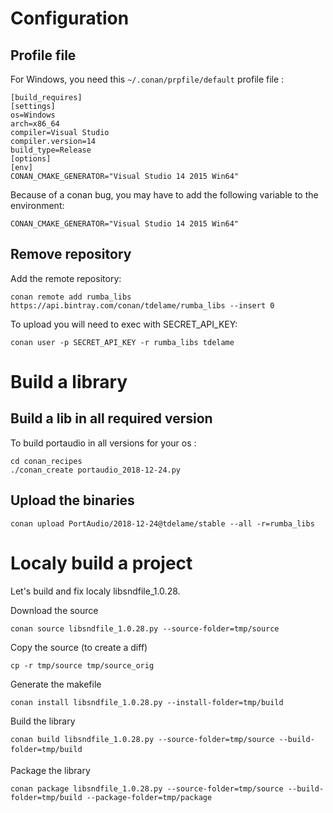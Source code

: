 # Configuration

## Profile file

For Windows, you need this ```~/.conan/prpfile/default``` profile file :
```
[build_requires]
[settings]
os=Windows
arch=x86_64
compiler=Visual Studio
compiler.version=14
build_type=Release
[options]
[env]
CONAN_CMAKE_GENERATOR="Visual Studio 14 2015 Win64"
```

Because of a conan bug, you may have to add the following variable to the environment:
```
CONAN_CMAKE_GENERATOR="Visual Studio 14 2015 Win64"
```

## Remove repository

Add the remote repository:
```
conan remote add rumba_libs https://api.bintray.com/conan/tdelame/rumba_libs --insert 0
```

To upload you will need to exec with SECRET_API_KEY:
```
conan user -p SECRET_API_KEY -r rumba_libs tdelame
```

# Build a library

## Build a lib in all required version

To build portaudio in all versions for your os :

```
cd conan_recipes
./conan_create portaudio_2018-12-24.py
```

## Upload the binaries

```
conan upload PortAudio/2018-12-24@tdelame/stable --all -r=rumba_libs
```

# Localy build a project

Let's build and fix localy libsndfile_1.0.28.

Download the source
```
conan source libsndfile_1.0.28.py --source-folder=tmp/source
```

Copy the source (to create a diff)
```
cp -r tmp/source tmp/source_orig
```

Generate the makefile
```
conan install libsndfile_1.0.28.py --install-folder=tmp/build
```

Build the library
```
conan build libsndfile_1.0.28.py --source-folder=tmp/source --build-folder=tmp/build
```

Package the library
```
conan package libsndfile_1.0.28.py --source-folder=tmp/source --build-folder=tmp/build --package-folder=tmp/package
```
